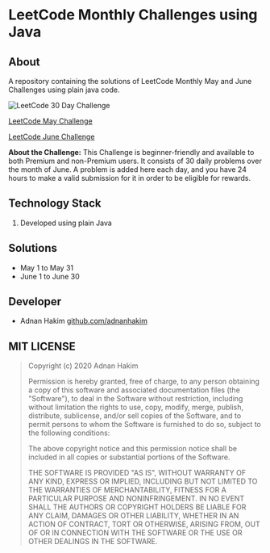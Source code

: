 # LeetCode Monthly Challenges using Java

## About

A repository containing the solutions of LeetCode Monthly May and June Challenges using plain java code.

![LeetCode 30 Day Challenge](https://miro.medium.com/max/1000/1*hDtgr-huVXLXpx7ocIJMyg.png)

[LeetCode May Challenge](https://leetcode.com/explore/challenge/card/may-leetcoding-challenge/)

[LeetCode June Challenge](https://leetcode.com/explore/challenge/card/june-leetcoding-challenge/)

**About the Challenge:** This Challenge is beginner-friendly and available to both Premium and non-Premium users. It consists of 30 daily problems over the month of June. A problem is added here each day, and you have 24 hours to make a valid submission for it in order to be eligible for rewards.

## Technology Stack

1. Developed using plain Java

## Solutions

-  May 1 to May 31
-  June 1 to June 30

## Developer

-  Adnan Hakim [github.com/adnanhakim](https://github.com/adnanhakim)

## MIT LICENSE

> Copyright (c) 2020 Adnan Hakim
>
> Permission is hereby granted, free of charge, to any person obtaining a copy
> of this software and associated documentation files (the "Software"), to deal
> in the Software without restriction, including without limitation the rights
> to use, copy, modify, merge, publish, distribute, sublicense, and/or sell
> copies of the Software, and to permit persons to whom the Software is
> furnished to do so, subject to the following conditions:
>
> The above copyright notice and this permission notice shall be included in all
> copies or substantial portions of the Software.
>
> THE SOFTWARE IS PROVIDED "AS IS", WITHOUT WARRANTY OF ANY KIND, EXPRESS OR
> IMPLIED, INCLUDING BUT NOT LIMITED TO THE WARRANTIES OF MERCHANTABILITY,
> FITNESS FOR A PARTICULAR PURPOSE AND NONINFRINGEMENT. IN NO EVENT SHALL THE
> AUTHORS OR COPYRIGHT HOLDERS BE LIABLE FOR ANY CLAIM, DAMAGES OR OTHER
> LIABILITY, WHETHER IN AN ACTION OF CONTRACT, TORT OR OTHERWISE, ARISING FROM,
> OUT OF OR IN CONNECTION WITH THE SOFTWARE OR THE USE OR OTHER DEALINGS IN THE
> SOFTWARE.
